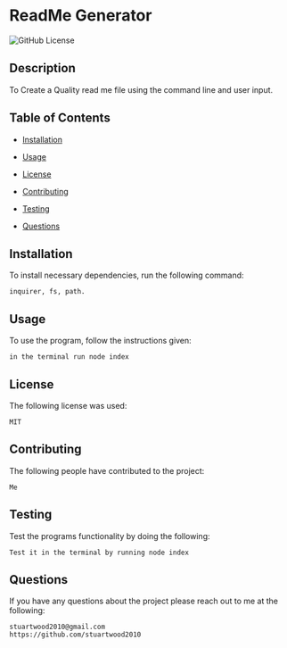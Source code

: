 # ReadMe Generator
  ![GitHub License](https://img.shields.io/badge/license-MIT-blue.svg)

  ## Description

  To Create a Quality read me file using the command line and user input.

  ## Table of Contents

  * [Installation](#installation)

  * [Usage](#usage)

  * [License](#license)

  * [Contributing](#contributing)

  * [Testing](#testing)

  * [Questions](#questions)


  ## Installation
  To install necessary dependencies, run the following command:
  ```
  inquirer, fs, path.
  ```

  ## Usage
  To use the program, follow the instructions given:
  ```
  in the terminal run node index
  ```

  ## License
  The following license was used:
  ```
  MIT
  ```

  ## Contributing
  The following people have contributed to the project:
  ```
  Me
  ```

  ## Testing
  Test the programs functionality by doing the following:
  ```
  Test it in the terminal by running node index
  ```

  ## Questions
  If you have any questions about the project please reach out to me at the following:
  ```
  stuartwood2010@gmail.com
  https://github.com/stuartwood2010
  ```
